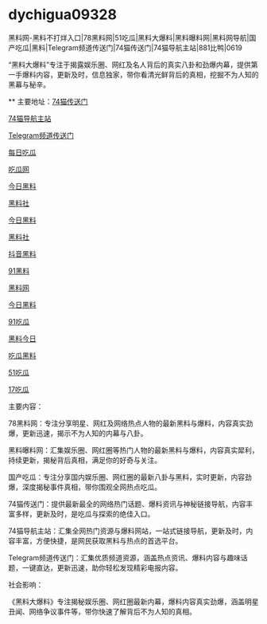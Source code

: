 # dychigua09328
黑料网-黑料不打烊入口|78黑料网|51吃瓜|黑料大爆料|黑料曝料网|黑料网导航|国产吃瓜|黑料|Telegram频道传送门|74猫传送门|74猫导航主站|881比鸭|0619

“黑料大爆料”专注于揭露娱乐圈、网红及名人背后的真实八卦和劲爆内幕，提供第一手爆料内容，更新及时，信息独家，带你看清光鲜背后的真相，挖掘不为人知的黑幕与秘辛。

** 主要地址：<a href="https://74mao.com/">74猫传送门</a>

<a href="https://74mao.com/">74猫导航主站</a>

<a href="https://74mao.com/">Telegram频道传送门</a>

<a href="https://hl336.pages.dev/">每日吃瓜</a>

<a href="https://hl332.pages.dev/">吃瓜网</a>

<a href="https://hl328.pages.dev/">今日黑料</a>

<a href="https://hl314.pages.dev/">黑料社</a>

<a href="https://hl312.pages.dev/">今日黑料</a>

<a href="https://hl284.pages.dev/">黑料社</a>

<a href="https://hl242.pages.dev/">抖音黑料</a>

<a href="https://heiliaochiguada.pages.dev/">91黑料</a>

<a href="https://hl4546.pages.dev/">黑料网</a>

<a href="https://hl350.pages.dev/">今日黑料</a>

<a href="https://91chiguazhongxin.pages.dev/">91吃瓜</a>

<a href="https://heiliaochiguada.pages.dev/">黑料今日</a>

<a href="https://chiguaheiliao01.pages.dev/">吃瓜黑料</a>

<a href="https://chiguabaoliao01.pages.dev/">51吃瓜</a>

<a href="https://17chiguabudayang.pages.dev/">17吃瓜</a>

主要内容：

78黑料网：专注分享明星、网红及网络热点人物的最新黑料与爆料，内容真实劲爆，更新迅速，揭示不为人知的内幕与八卦。

黑料曝料网：汇集娱乐圈、网红圈等热门人物的最新黑料与爆料，内容真实犀利，持续更新，揭秘背后真相，满足你的好奇与关注。

国产吃瓜：专注分享国内娱乐圈、网红圈的最新八卦与黑料，实时更新，内容劲爆，深度揭秘事件真相，带你围观全网热点吃瓜。

74猫传送门：提供最新最全的网络热门话题、爆料资讯与神秘链接导航，内容丰富多样，更新及时，是吃瓜与探索的绝佳入口。

74猫导航主站：汇集全网热门资源与爆料网站，一站式链接导航，更新及时，内容丰富，方便快捷，是网民获取黑料与热点的首选平台。

Telegram频道传送门：汇集优质频道资源，涵盖热点资讯、爆料内容与趣味话题，一键直达，更新迅速，助你轻松发现精彩电报内容。

社会影响：

《黑料大爆料》专注揭秘娱乐圈、网红圈最新内幕，爆料内容真实劲爆，涵盖明星丑闻、网络争议事件等，带你快速了解背后不为人知的真相。
